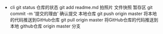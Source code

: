 - cli
    git status                  仓库的状态
    git add readme.md           拍照片 文件快照 暂存区
    git commit -m '提交的理由'   确认提交 本地仓库
    git push origin master      将本地的代码推送到GitHub仓库
    git pull origin master      将GitHub仓库的代码推送到本地
    github仓库   origin master 分支